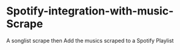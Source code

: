 # Spotify-integration-with-music-Scrape
A songlist scrape then Add the musics scraped to a Spotify Playlist
